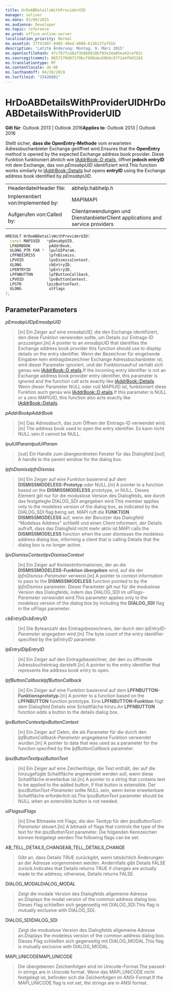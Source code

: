 ```yaml
---
title: HrDoABDetailsWithProviderUID
manager: soliver
ms.date: 03/09/2015
ms.audience: Developer
ms.topic: reference
ms.prod: office-online-server
localization_priority: Normal
ms.assetid: 27741887-8405-49ed-b080-613613faf91b
description: 'Letzte Änderung: Montag, 9. März 2015'
ms.openlocfilehash: 47cf87fce0af3b866018bf03a34a05ea42cef82c
ms.sourcegitcommit: 8657170d071f9bcf680aba50b9c07f2a4fb82283
ms.translationtype: MT
ms.contentlocale: de-DE
ms.lasthandoff: 04/28/2019
ms.locfileid: "33426681"
---
```

# <a name="hrdoabdetailswithprovideruid"></a><span data-ttu-id="9e91e-103">HrDoABDetailsWithProviderUID</span><span class="sxs-lookup"><span data-stu-id="9e91e-103">HrDoABDetailsWithProviderUID</span></span>

  
  
<span data-ttu-id="9e91e-104">**Gilt für**: Outlook 2013 | Outlook 2016</span><span class="sxs-lookup"><span data-stu-id="9e91e-104">**Applies to**: Outlook 2013 | Outlook 2016</span></span> 
  
<span data-ttu-id="9e91e-105">Stellt sicher, **dass die OpenEntry-Methode** vom erwarteten Adressbuchanbieter Exchange geöffnet wird.</span><span class="sxs-lookup"><span data-stu-id="9e91e-105">Ensures that the **OpenEntry** method is opened by the expected Exchange address book provider.</span></span> <span data-ttu-id="9e91e-106">Diese Funktion funktioniert ähnlich wie [IAddrBook::D etails,](iaddrbook-details.md) öffnet **jedoch entryID** mit dem Exchange, das von _pEmsabpUID_ identifiziert wird.</span><span class="sxs-lookup"><span data-stu-id="9e91e-106">This function works similarly to [IAddrBook::Details](iaddrbook-details.md) but opens **entryID** using the Exchange address book identified by  _pEmsabpUID_.</span></span>
  
|||
|:-----|:-----|
|<span data-ttu-id="9e91e-107">Headerdatei</span><span class="sxs-lookup"><span data-stu-id="9e91e-107">Header file:</span></span>  <br/> |<span data-ttu-id="9e91e-108">abhelp.h</span><span class="sxs-lookup"><span data-stu-id="9e91e-108">abhelp.h</span></span>  <br/> |
|<span data-ttu-id="9e91e-109">Implementiert von:</span><span class="sxs-lookup"><span data-stu-id="9e91e-109">Implemented by:</span></span>  <br/> |<span data-ttu-id="9e91e-110">MAPI</span><span class="sxs-lookup"><span data-stu-id="9e91e-110">MAPI</span></span>  <br/> |
|<span data-ttu-id="9e91e-111">Aufgerufen von:</span><span class="sxs-lookup"><span data-stu-id="9e91e-111">Called by:</span></span>  <br/> |<span data-ttu-id="9e91e-112">Clientanwendungen und Dienstanbieter</span><span class="sxs-lookup"><span data-stu-id="9e91e-112">Client applications and service providers</span></span>  <br/> |
   
```cpp
HRESULT HrDoABDetailsWithProviderUID(
  const MAPIUID   *pEmsabpUID,
  LPADRBOOK        pAddrBook,
  ULONG_PTR FAR *  lpulUIParam,
  LPFNDISMISS      lpfnDismiss,
  LPVOID           lpvDismissContext,
  ULONG            cbEntryID,
  LPENTRYID        lpEntryID,
  LPFNBUTTON       lpfButtonCallback,
  LPVOID           lpvButtonContext,
  LPSTR           lpszButtonText,
  ULONG            ulFlags
);
```

## <a name="parameters"></a><span data-ttu-id="9e91e-113">Parameter</span><span class="sxs-lookup"><span data-stu-id="9e91e-113">Parameters</span></span>

 <span data-ttu-id="9e91e-114">_pEmsabpUID_</span><span class="sxs-lookup"><span data-stu-id="9e91e-114">_pEmsabpUID_</span></span>
  
> <span data-ttu-id="9e91e-115">[in] Ein Zeiger auf eine _emsabpUID,_ die den Exchange identifiziert, den diese Funktion verwenden sollte, um Details zur Eintrags-ID anzuzeigen.</span><span class="sxs-lookup"><span data-stu-id="9e91e-115">[in] A pointer to an  _emsabpUID_ that identifies the Exchange address book provider this function should use to display details on the entry identifier.</span></span> <span data-ttu-id="9e91e-116">Wenn der Bezeichner für eingehende Eingaben kein eintragsbezeichner Exchange Adressbuchanbieter ist, wird dieser Parameter ignoriert, und der Funktionsaufruf verhält sich genau wie [IAddrBook::D etails](iaddrbook-details.md).</span><span class="sxs-lookup"><span data-stu-id="9e91e-116">If the incoming entry identifier is not an Exchange address book provider entry identifier, this parameter is ignored and the function call acts exactly like [IAddrBook::Details](iaddrbook-details.md).</span></span> <span data-ttu-id="9e91e-117">Wenn dieser Parameter NULL oder null MAPIUID ist, funktioniert diese Funktion auch genau wie [IAddrBook::D etails](iaddrbook-details.md).</span><span class="sxs-lookup"><span data-stu-id="9e91e-117">If this parameter is NULL or a zero MAPIUID, this function also acts exactly like [IAddrBook::Details](iaddrbook-details.md).</span></span>
    
 <span data-ttu-id="9e91e-118">_pAddrBook_</span><span class="sxs-lookup"><span data-stu-id="9e91e-118">_pAddrBook_</span></span>
  
> <span data-ttu-id="9e91e-119">[in] Das Adressbuch, das zum Öffnen der Eintrags-ID verwendet wird.</span><span class="sxs-lookup"><span data-stu-id="9e91e-119">[in] The address book used to open the entry identifier.</span></span> <span data-ttu-id="9e91e-120">Es kann nicht NULL sein.</span><span class="sxs-lookup"><span data-stu-id="9e91e-120">It cannot be NULL.</span></span>
    
 <span data-ttu-id="9e91e-121">_lpulUIParam_</span><span class="sxs-lookup"><span data-stu-id="9e91e-121">_lpulUIParam_</span></span>
  
> <span data-ttu-id="9e91e-122">[out] Ein Handle zum übergeordneten Fenster für das Dialogfeld.</span><span class="sxs-lookup"><span data-stu-id="9e91e-122">[out] A handle to the parent window for the dialog box.</span></span>
    
 <span data-ttu-id="9e91e-123">_lpfnDismiss_</span><span class="sxs-lookup"><span data-stu-id="9e91e-123">_lpfnDismiss_</span></span>
  
> <span data-ttu-id="9e91e-124">[in] Ein Zeiger auf eine Funktion basierend auf dem **DISMISSMODELESS-Prototyp** oder NULL.</span><span class="sxs-lookup"><span data-stu-id="9e91e-124">[in] A pointer to a function based on the **DISMISSMODELESS** prototype, or NULL.</span></span> <span data-ttu-id="9e91e-125">Dieses Element gilt nur für die moduslose Version des Dialogfelds, wie durch das festgelegte DIALOG_SDI angegeben wird.</span><span class="sxs-lookup"><span data-stu-id="9e91e-125">This member applies only to the modeless version of the dialog box, as indicated by the DIALOG_SDI flag being set.</span></span> <span data-ttu-id="9e91e-126">MAPI ruft die **FUNKTION DISMISSMODELESS** auf, wenn der Benutzer das Dialogfeld "Modeless Address" schließt und einen Client informiert, der Details aufruft, dass das Dialogfeld nicht mehr aktiv ist.</span><span class="sxs-lookup"><span data-stu-id="9e91e-126">MAPI calls the **DISMISSMODELESS** function when the user dismisses the modeless address dialog box, informing a client that is calling Details that the dialog box is no longer active.</span></span> 
    
 <span data-ttu-id="9e91e-127">_lpvDismissContext_</span><span class="sxs-lookup"><span data-stu-id="9e91e-127">_lpvDismissContext_</span></span>
  
> <span data-ttu-id="9e91e-128">[in] Ein Zeiger auf Kontextinformationen, der an die **DISMISSMODELESS-Funktion übergeben** wird, auf die der  _lpfnDismiss-Parameter_ verweist.</span><span class="sxs-lookup"><span data-stu-id="9e91e-128">[in] A pointer to context information to pass to the **DISMISSMODELESS** function pointed to by the  _lpfnDismiss_ parameter.</span></span> <span data-ttu-id="9e91e-129">Dieser Parameter gilt nur für die moduslose Version  des Dialogfelds, indem das DIALOG_SDI im _ulFlags-Parameter verwendet_ wird.</span><span class="sxs-lookup"><span data-stu-id="9e91e-129">This parameter applies only to the modeless version of the dialog box by including the **DIALOG_SDI** flag in the  _ulFlags_ parameter.</span></span> 
    
 <span data-ttu-id="9e91e-130">_cbEntryID_</span><span class="sxs-lookup"><span data-stu-id="9e91e-130">_cbEntryID_</span></span>
  
> <span data-ttu-id="9e91e-131">[in] Die Byteanzahl des Eintragsbezeichners, der durch den  _lpEntryID-Parameter angegeben_ wird.</span><span class="sxs-lookup"><span data-stu-id="9e91e-131">[in] The byte count of the entry identifier specified by the  _lpEntryID_ parameter.</span></span> 
    
 <span data-ttu-id="9e91e-132">_lpEntryID_</span><span class="sxs-lookup"><span data-stu-id="9e91e-132">_lpEntryID_</span></span>
  
> <span data-ttu-id="9e91e-133">[in] Ein Zeiger auf den Eintragsbezeichner, der den zu öffnende Adressbucheintrag darstellt.</span><span class="sxs-lookup"><span data-stu-id="9e91e-133">[in] A pointer to the entry identifier that represents the address book entry to open.</span></span>
    
 <span data-ttu-id="9e91e-134">_lpfButtonCallback_</span><span class="sxs-lookup"><span data-stu-id="9e91e-134">_lpfButtonCallback_</span></span>
  
> <span data-ttu-id="9e91e-135">[in] Ein Zeiger auf eine Funktion basierend auf dem **LPFNBUTTON-Funktionsprototyp.**</span><span class="sxs-lookup"><span data-stu-id="9e91e-135">[in] A pointer to a function based on the **LPFNBUTTON** function prototype.</span></span> <span data-ttu-id="9e91e-136">Eine **LPFNBUTTON-Funktion** fügt dem Dialogfeld Details eine Schaltfläche hinzu.</span><span class="sxs-lookup"><span data-stu-id="9e91e-136">An **LPFNBUTTON** function adds a button to the details dialog box.</span></span> 
    
 <span data-ttu-id="9e91e-137">_lpvButtonContext_</span><span class="sxs-lookup"><span data-stu-id="9e91e-137">_lpvButtonContext_</span></span>
  
> <span data-ttu-id="9e91e-138">[in] Ein Zeiger auf Daten, die als Parameter für die durch den  _lpfButtonCallback-Parameter_ angegebene Funktion verwendet wurden.</span><span class="sxs-lookup"><span data-stu-id="9e91e-138">[in] A pointer to data that was used as a parameter for the function specified by the  _lpfButtonCallback_ parameter.</span></span> 
    
 <span data-ttu-id="9e91e-139">_lpszButtonText_</span><span class="sxs-lookup"><span data-stu-id="9e91e-139">_lpszButtonText_</span></span>
  
> <span data-ttu-id="9e91e-140">[in] Ein Zeiger auf eine Zeichenfolge, die Text enthält, der auf die hinzugefügte Schaltfläche angewendet werden soll, wenn diese Schaltfläche erweiterbar ist.</span><span class="sxs-lookup"><span data-stu-id="9e91e-140">[in] A pointer to a string that contains text to be applied to the added button, if that button is extensible.</span></span> <span data-ttu-id="9e91e-141">Der  _lpszButtonText-Parameter_ sollte NULL sein, wenn keine erweiterbare Schaltfläche erforderlich ist.</span><span class="sxs-lookup"><span data-stu-id="9e91e-141">The  _lpszButtonText_ parameter should be NULL when an extensible button is not needed.</span></span> 
    
 <span data-ttu-id="9e91e-142">_ulFlags_</span><span class="sxs-lookup"><span data-stu-id="9e91e-142">_ulFlags_</span></span>
  
> <span data-ttu-id="9e91e-143">[in] Eine Bitmaske mit Flags, die den Texttyp für den  _lpszButtonText-Parameter_ steuert.</span><span class="sxs-lookup"><span data-stu-id="9e91e-143">[in] A bitmask of flags that controls the type of the text for the  _lpszButtonText_ parameter.</span></span> <span data-ttu-id="9e91e-144">Die folgenden Kennzeichen können festgelegt werden:</span><span class="sxs-lookup"><span data-stu-id="9e91e-144">The following flags can be set:</span></span> 
    
<span data-ttu-id="9e91e-145">AB_TELL_DETAILS_CHANGE</span><span class="sxs-lookup"><span data-stu-id="9e91e-145">AB_TELL_DETAILS_CHANGE</span></span>
  
> <span data-ttu-id="9e91e-146">Gibt an, dass Details TRUE zurückgibt, wenn tatsächlich Änderungen an der Adresse vorgenommen werden. Andernfalls gibt Details FALSE zurück.</span><span class="sxs-lookup"><span data-stu-id="9e91e-146">Indicates that Details returns TRUE if changes are actually made to the address; otherwise, Details returns FALSE.</span></span>
    
<span data-ttu-id="9e91e-147">DIALOG_MODAL</span><span class="sxs-lookup"><span data-stu-id="9e91e-147">DIALOG_MODAL</span></span>
  
> <span data-ttu-id="9e91e-148">Zeigt die modale Version des Dialogfelds allgemeine Adresse an.</span><span class="sxs-lookup"><span data-stu-id="9e91e-148">Displays the modal version of the common address dialog box.</span></span> <span data-ttu-id="9e91e-149">Dieses Flag schließen sich gegenseitig mit DIALOG_SDI.</span><span class="sxs-lookup"><span data-stu-id="9e91e-149">This flag is mutually exclusive with DIALOG_SDI.</span></span>
    
<span data-ttu-id="9e91e-150">DIALOG_SDI</span><span class="sxs-lookup"><span data-stu-id="9e91e-150">DIALOG_SDI</span></span>
  
> <span data-ttu-id="9e91e-151">Zeigt die moduslose Version des Dialogfelds allgemeine Adresse an.</span><span class="sxs-lookup"><span data-stu-id="9e91e-151">Displays the modeless version of the common address dialog box.</span></span> <span data-ttu-id="9e91e-152">Dieses Flag schließen sich gegenseitig mit DIALOG_MODAL.</span><span class="sxs-lookup"><span data-stu-id="9e91e-152">This flag is mutually exclusive with DIALOG_MODAL.</span></span>
    
<span data-ttu-id="9e91e-153">MAPI_UNICODE</span><span class="sxs-lookup"><span data-stu-id="9e91e-153">MAPI_UNICODE</span></span>
  
> <span data-ttu-id="9e91e-154">Die übergebenen Zeichenfolgen sind im Unicode-Format.</span><span class="sxs-lookup"><span data-stu-id="9e91e-154">The passed-in strings are in Unicode format.</span></span> <span data-ttu-id="9e91e-155">Wenn das MAPI_UNICODE nicht festgelegt ist, befinden sich die Zeichenfolgen im ANSI-Format.</span><span class="sxs-lookup"><span data-stu-id="9e91e-155">If the MAPI_UNICODE flag is not set, the strings are in ANSI format.</span></span>
    

